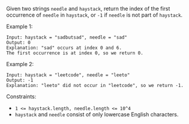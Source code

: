 Given two strings `needle` and `haystack`, return the index of the first occurrence of `needle` in `haystack`, or `-1` if `needle` is not part of `haystack`.

Example 1:

```
Input: haystack = "sadbutsad", needle = "sad"
Output: 0
Explanation: "sad" occurs at index 0 and 6.
The first occurrence is at index 0, so we return 0.
```

Example 2:

```
Input: haystack = "leetcode", needle = "leeto"
Output: -1
Explanation: "leeto" did not occur in "leetcode", so we return -1.
```

Constraints:

- `1 <= haystack.length, needle.length <= 10^4`
- `haystack` and `needle` consist of only lowercase English characters.

